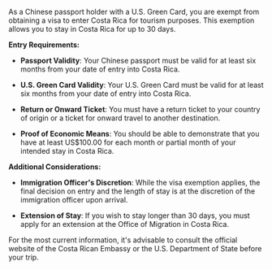 As a Chinese passport holder with a U.S. Green Card, you are exempt from obtaining a visa to enter Costa Rica for tourism purposes. This exemption allows you to stay in Costa Rica for up to 30 days. 

**Entry Requirements:**

- **Passport Validity**: Your Chinese passport must be valid for at least six months from your date of entry into Costa Rica. 

- **U.S. Green Card Validity**: Your U.S. Green Card must be valid for at least six months from your date of entry into Costa Rica. 

- **Return or Onward Ticket**: You must have a return ticket to your country of origin or a ticket for onward travel to another destination. 

- **Proof of Economic Means**: You should be able to demonstrate that you have at least US$100.00 for each month or partial month of your intended stay in Costa Rica. 

**Additional Considerations:**

- **Immigration Officer's Discretion**: While the visa exemption applies, the final decision on entry and the length of stay is at the discretion of the immigration officer upon arrival. 

- **Extension of Stay**: If you wish to stay longer than 30 days, you must apply for an extension at the Office of Migration in Costa Rica. 

For the most current information, it's advisable to consult the official website of the Costa Rican Embassy or the U.S. Department of State before your trip. 
